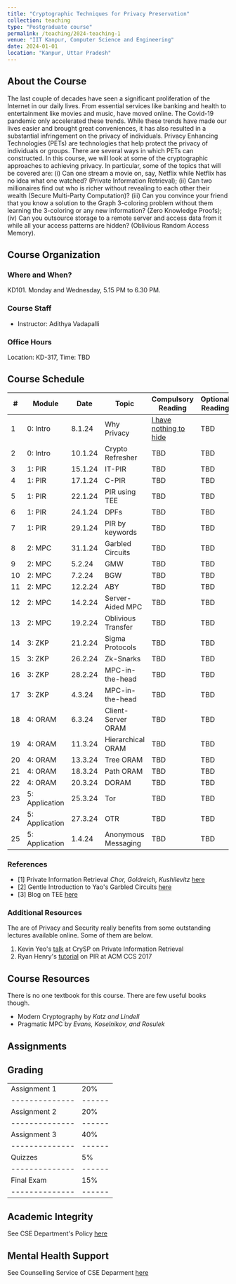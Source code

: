 ```yaml
---
title: "Cryptographic Techniques for Privacy Preservation"
collection: teaching
type: "Postgraduate course"
permalink: /teaching/2024-teaching-1
venue: "IIT Kanpur, Computer Science and Engineering"
date: 2024-01-01
location: "Kanpur, Uttar Pradesh"
---
```

About the Course
-------------------------
The last couple of decades have seen a significant proliferation of the Internet in our daily lives. From essential services like banking and health to entertainment like movies and music, have moved online. The Covid-19 pandemic only accelerated these trends. While these trends have made our lives easier and brought great conveniences, it has also resulted in a substantial infringement on the privacy of individuals. Privacy Enhancing Technologies (PETs) are technologies that help protect the privacy of individuals or groups. There are several ways in which PETs can constructed. In this course, we will look at some of the cryptographic approaches to achieving privacy. In particular, some of the topics that will be covered are: (i) Can one stream a movie on, say, Netflix while Netflix has no idea what one watched? (Private Information Retrieval); (ii) Can two millionaires find out who is richer without revealing to each other their wealth (Secure Multi-Party Computation)? (iii) Can you convince your friend that you know a solution to the Graph 3-coloring problem without them learning the 3-coloring or any new information? (Zero Knowledge Proofs); (iv) Can you outsource storage to a remote server and access data from it while all your access patterns are hidden? (Oblivious Random Access Memory).


Course Organization
-----------------------

### Where and When?
KD101. Monday and Wednesday, 5.15 PM to 6.30 PM.

### Course Staff
- Instructor: Adithya Vadapalli

### Office Hours
Location: KD-317, Time: TBD 

Course Schedule
------------------------------

| #  | Module      | Date     | Topic                  | Compulsory Reading | Optional Reading | Lecture Material |
|----|-------------|----------|------------------------|--------------------|------------------|------------------|
| 1  | 0: Intro     | 8.1.24   | Why Privacy            | [I have nothing to hide](https://scholarship.law.gwu.edu/cgi/viewcontent.cgi?article=1159&context=faculty_publications) | TBD              | TBD              |
| 2  | 0: Intro     | 10.1.24  | Crypto Refresher       | TBD                | TBD              | TBD              |
| 3  | 1: PIR       | 15.1.24  | IT-PIR                 | TBD                | TBD              | TBD              |
| 4  | 1: PIR       | 17.1.24  | C-PIR                  | TBD                | TBD              | TBD              |
| 5  | 1: PIR       | 22.1.24  | PIR using TEE          | TBD                | TBD              | TBD              |
| 6  | 1: PIR       | 24.1.24  | DPFs                   | TBD                | TBD              | TBD              |
| 7  | 1: PIR       | 29.1.24  | PIR by keywords        | TBD                | TBD              | TBD              |
| 8  | 2: MPC       | 31.1.24  | Garbled Circuits       | TBD                | TBD              | TBD              |
| 9  | 2: MPC       | 5.2.24   | GMW                    | TBD                | TBD              | TBD              |
| 10 | 2: MPC       | 7.2.24   | BGW                    | TBD                | TBD              | TBD              |
| 11 | 2: MPC       | 12.2.24  | ABY                    | TBD                | TBD              | TBD              |
| 12 | 2: MPC       | 14.2.24  | Server-Aided MPC       | TBD                | TBD              | TBD              |
| 13 | 2: MPC       | 19.2.24  | Oblivious Transfer     | TBD                | TBD              | TBD              |
| 14 | 3: ZKP       | 21.2.24  | Sigma Protocols        | TBD                | TBD              | TBD              |
| 15 | 3: ZKP       | 26.2.24  | Zk-Snarks              | TBD                | TBD              | TBD              |
| 16 | 3: ZKP       | 28.2.24  | MPC-in-the-head        | TBD                | TBD              | TBD              |
| 17 | 3: ZKP       | 4.3.24   | MPC-in-the-head        | TBD                | TBD              | TBD              |
| 18 | 4: ORAM      | 6.3.24   | Client-Server ORAM     | TBD                | TBD              | TBD              |
| 19 | 4: ORAM      | 11.3.24  | Hierarchical ORAM      | TBD                | TBD              | TBD              |
| 20 | 4: ORAM      | 13.3.24  | Tree ORAM              | TBD                | TBD              | TBD              |
| 21 | 4: ORAM      | 18.3.24  | Path ORAM              | TBD                | TBD              | TBD              |
| 22 | 4: ORAM      | 20.3.24  | DORAM                  | TBD                | TBD              | TBD              |
| 23 | 5: Application | 25.3.24 | Tor                    | TBD                | TBD              | TBD              |
| 24 | 5: Application | 27.3.24 | OTR                    | TBD                | TBD              | TBD              |
| 25 | 5: Application | 1.4.24  | Anonymous Messaging    | TBD                | TBD              | TBD              |



### References

- [1] Private Information Retrieval  _Chor, Goldreich, Kushilevitz_   [here](https://dl.acm.org/doi/pdf/10.1145/293347.293350)
- [2] Gentle Introduction to Yao's Garbled Circuits [here](https://web.mit.edu/sonka89/www/papers/2017ygc.pdf)
- [3] Blog on TEE [here](https://sergioprado.blog/introduction-to-trusted-execution-environment-tee-arm-trustzone/)


### Additional Resources

The are of Privacy and Security really benefits from some outstanding lectures available online. Some of them are below. 
1. Kevin Yeo's [talk](https://www.youtube.com/watch?v=8eqJztvaT1w) at CrySP on Private Information Retrieval 
2. Ryan Henry's [tutorial](https://www.youtube.com/watch?v=XEYwMPwPxNI&t=450s) on PIR at ACM CCS 2017




Course Resources
------------------------
There is no one textbook for this course. There are few useful books though. 
- Modern Cryptography by _Katz and Lindell_
- Pragmatic MPC by _Evans, Koselnikov, and Rosulek_

Assignments
----------------------------





Grading
-----------------------------

|              |      | 
|--------------|------|
|Assignment 1  | 20%  | 
|--------------|------|
|Assignment 2  | 20%  | 
|--------------|------|
|Assignment 3  | 40%  | 
|--------------|------|
|Quizzes       | 5%   |
|--------------|------|
|Final Exam    | 15%  |  
|--------------|------|



Academic Integrity
---------------------------
See CSE Department's Policy [here](https://www.cse.iitk.ac.in/pages/AntiCheatingPolicy.html)

Mental Health Support
---------------------------
See Counselling Service of CSE Deparment [here](https://www.cse.iitk.ac.in/pages/Counselling.html)